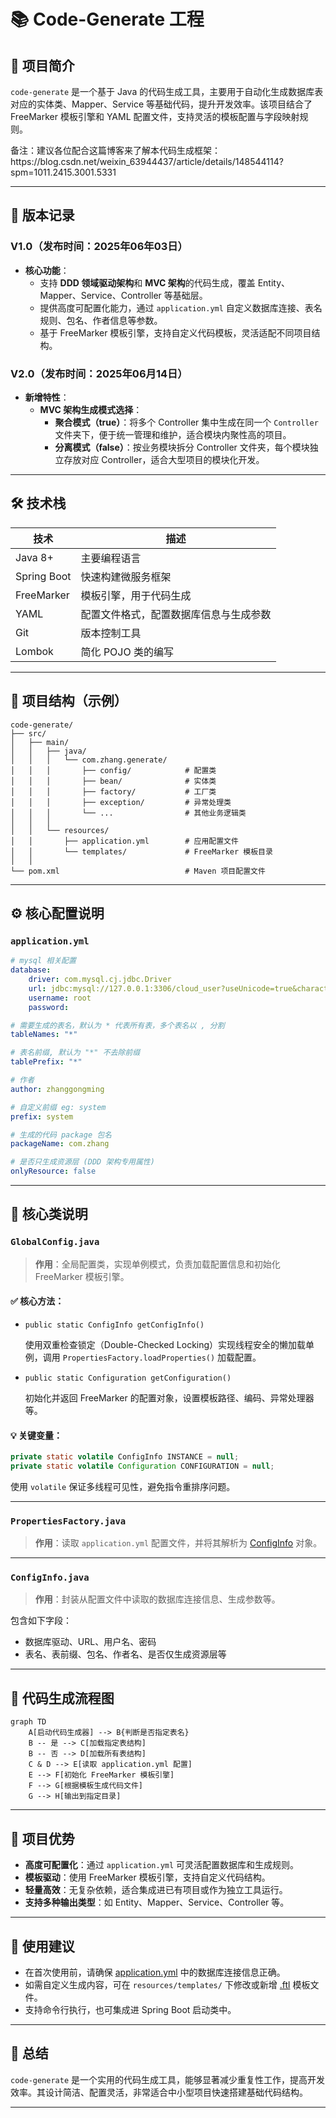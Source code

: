 # 📚 Code-Generate 工程

## 🧾 项目简介

`code-generate` 是一个基于 Java 的代码生成工具，主要用于自动化生成数据库表对应的实体类、Mapper、Service 等基础代码，提升开发效率。该项目结合了 FreeMarker 模板引擎和 YAML 配置文件，支持灵活的模板配置与字段映射规则。
<p/>
备注：建议各位配合这篇博客来了解本代码生成框架：https://blog.csdn.net/weixin_63944437/article/details/148544114?spm=1011.2415.3001.5331

---

## 🔖 版本记录  
### V1.0（发布时间：2025年06年03日）  
- **核心功能**：  
  - 支持 **DDD 领域驱动架构**和 **MVC 架构**的代码生成，覆盖 Entity、Mapper、Service、Controller 等基础层。  
  - 提供高度可配置化能力，通过 `application.yml` 自定义数据库连接、表名规则、包名、作者信息等参数。  
  - 基于 FreeMarker 模板引擎，支持自定义代码模板，灵活适配不同项目结构。  

### V2.0（发布时间：2025年06月14日）  
- **新增特性**：  
  - **MVC 架构生成模式选择**：  
    - **聚合模式（true）**：将多个 Controller 集中生成在同一个 `Controller` 文件夹下，便于统一管理和维护，适合模块内聚性高的项目。  
    - **分离模式（false）**：按业务模块拆分 Controller 文件夹，每个模块独立存放对应 Controller，适合大型项目的模块化开发。  

---

## 🛠️ 技术栈

| 技术 | 描述 |
|------|------|
| Java 8+ | 主要编程语言 |
| Spring Boot | 快速构建微服务框架 |
| FreeMarker | 模板引擎，用于代码生成 |
| YAML | 配置文件格式，配置数据库信息与生成参数 |
| Git | 版本控制工具 |
| Lombok | 简化 POJO 类的编写 |

---

## 📁 项目结构（示例）

```
code-generate/
├── src/
│   ├── main/
│   │   ├── java/
│   │   │   └── com.zhang.generate/
│   │   │       ├── config/            # 配置类
│   │   │       ├── bean/              # 实体类
│   │   │       ├── factory/           # 工厂类
│   │   │       ├── exception/         # 异常处理类
│   │   │       └── ...                # 其他业务逻辑类
│   │   │
│   │   └── resources/
│   │       ├── application.yml        # 应用配置文件
│   │       └── templates/             # FreeMarker 模板目录
│   │
└── pom.xml                            # Maven 项目配置文件
```


---

## ⚙️ 核心配置说明

### `application.yml`

```yaml
# mysql 相关配置
database:
    driver: com.mysql.cj.jdbc.Driver
    url: jdbc:mysql://127.0.0.1:3306/cloud_user?useUnicode=true&characterEncoding=utf-8&useSSL=false&serverTimezone=Asia/Shanghai
    username: root
    password:

# 需要生成的表名，默认为 * 代表所有表，多个表名以 , 分割
tableNames: "*"

# 表名前缀, 默认为 "*" 不去除前缀
tablePrefix: "*"

# 作者
author: zhanggongming

# 自定义前缀 eg: system
prefix: system

# 生成的代码 package 包名
packageName: com.zhang

# 是否只生成资源层 (DDD 架构专用属性)
onlyResource: false
```


---

## 🔑 核心类说明

### `GlobalConfig.java`

> **作用**：全局配置类，实现单例模式，负责加载配置信息和初始化 FreeMarker 模板引擎。

#### ✅ 核心方法：

- `public static ConfigInfo getConfigInfo()`

  使用双重检查锁定（Double-Checked Locking）实现线程安全的懒加载单例，调用 `PropertiesFactory.loadProperties()` 加载配置。

- `public static Configuration getConfiguration()`

  初始化并返回 FreeMarker 的配置对象，设置模板路径、编码、异常处理器等。

#### 💡 关键变量：

```java
private static volatile ConfigInfo INSTANCE = null;
private static volatile Configuration CONFIGURATION = null;
```


使用 `volatile` 保证多线程可见性，避免指令重排序问题。

---

### `PropertiesFactory.java`

> **作用**：读取 `application.yml` 配置文件，并将其解析为 [ConfigInfo](file://D:\download\project\tools\code-generate\src\main\java\com\zhang\generate\bean\ConfigInfo.java) 对象。

---

### `ConfigInfo.java`

> **作用**：封装从配置文件中读取的数据库连接信息、生成参数等。

包含如下字段：
- 数据库驱动、URL、用户名、密码
- 表名、表前缀、包名、作者名、是否仅生成资源层等

---

## 📄 代码生成流程图

```mermaid
graph TD
    A[启动代码生成器] --> B{判断是否指定表名}
    B -- 是 --> C[加载指定表结构]
    B -- 否 --> D[加载所有表结构]
    C & D --> E[读取 application.yml 配置]
    E --> F[初始化 FreeMarker 模板引擎]
    F --> G[根据模板生成代码文件]
    G --> H[输出到指定目录]
```


---

## 📌 项目优势

- **高度可配置化**：通过 `application.yml` 可灵活配置数据库和生成规则。
- **模板驱动**：使用 FreeMarker 模板引擎，支持自定义代码结构。
- **轻量高效**：无复杂依赖，适合集成进已有项目或作为独立工具运行。
- **支持多种输出类型**：如 Entity、Mapper、Service、Controller 等。

---

## 📎 使用建议

- 在首次使用前，请确保 [application.yml](file://D:\download\project\tools\code-generate\src\main\resources\application.yml) 中的数据库连接信息正确。
- 如需自定义生成内容，可在 `resources/templates/` 下修改或新增 [.ftl](file://D:\download\project\tools\code-generate\src\main\resources\templates\generate-code\DDD\scene.ftl) 模板文件。
- 支持命令行执行，也可集成进 Spring Boot 启动类中。

---

## 📝 总结

`code-generate` 是一个实用的代码生成工具，能够显著减少重复性工作，提高开发效率。其设计简洁、配置灵活，非常适合中小型项目快速搭建基础代码结构。

--- 

